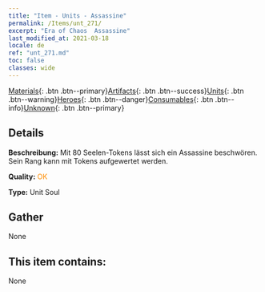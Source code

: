 ```yaml
---
title: "Item - Units - Assassine"
permalink: /Items/unt_271/
excerpt: "Era of Chaos  Assassine"
last_modified_at: 2021-03-18
locale: de
ref: "unt_271.md"
toc: false
classes: wide
---
```

 [Materials](/de/Items/){: .btn .btn--primary}[Artifacts](/de/Items/Artifacts/){: .btn .btn--success}[Units](/de/Items/Units/){: .btn .btn--warning}[Heroes](/de/Items/Heroes/){: .btn .btn--danger}[Consumables](/de/Items/Consumables/){: .btn .btn--info}[Unknown](/de/Items/Unknown/){: .btn .btn--primary}

## Details
 **Beschreibung:** Mit 80 Seelen-Tokens lässt sich ein Assassine beschwören. Sein Rang kann mit Tokens aufgewertet werden.

 **Quality:** <span style="color: #FF8C00">OK</span>

 **Type:** Unit Soul

## Gather

  None

## This item contains:

  None

